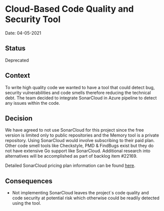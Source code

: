 # Cloud-Based Code Quality and Security Tool

Date: 04-05-2021

## Status

Deprecated

## Context

To write high quality code we wanted to have a tool that could detect bug, security vulnerabilities and code smells therefore reducing the technical debt.
The team decided to integrate SonarCloud in Azure pipeline to detect any issues within the code.

## Decision

We have agreed to not use SonarCloud for this project since the free version is limited only to public repositories and the Memory tool is a private repository.
Using SonarCloud would involve subscribing to their paid plan.
Other code smell tools like Checkstyle, PMD & FindBugs exist but they do not have extensive Go support like SonarCloud.
Additional research into alternatives will be accomplished as part of backlog item #22169.

Detailed SonarCloud pricing plan information can be found [here](https://sonarcloud.io/pricing).

## Consequences

- Not implementing SonarCloud leaves the project`s code quality and code security at potential risk which otherwise could be readily detected using the tool.
